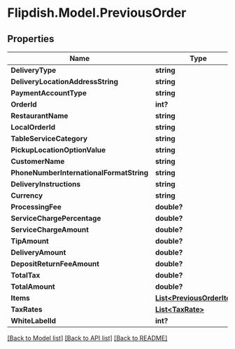 # Flipdish.Model.PreviousOrder
## Properties

Name | Type | Description | Notes
------------ | ------------- | ------------- | -------------
**DeliveryType** | **string** |  | [optional] 
**DeliveryLocationAddressString** | **string** |  | [optional] 
**PaymentAccountType** | **string** |  | [optional] 
**OrderId** | **int?** |  | [optional] 
**RestaurantName** | **string** |  | [optional] 
**LocalOrderId** | **string** |  | [optional] 
**TableServiceCategory** | **string** |  | [optional] 
**PickupLocationOptionValue** | **string** |  | [optional] 
**CustomerName** | **string** |  | [optional] 
**PhoneNumberInternationalFormatString** | **string** |  | [optional] 
**DeliveryInstructions** | **string** |  | [optional] 
**Currency** | **string** |  | [optional] 
**ProcessingFee** | **double?** |  | [optional] 
**ServiceChargePercentage** | **double?** |  | [optional] 
**ServiceChargeAmount** | **double?** |  | [optional] 
**TipAmount** | **double?** |  | [optional] 
**DeliveryAmount** | **double?** |  | [optional] 
**DepositReturnFeeAmount** | **double?** |  | [optional] 
**TotalTax** | **double?** |  | [optional] 
**TotalAmount** | **double?** |  | [optional] 
**Items** | [**List&lt;PreviousOrderItem&gt;**](PreviousOrderItem.md) |  | [optional] 
**TaxRates** | [**List&lt;TaxRate&gt;**](TaxRate.md) |  | [optional] 
**WhiteLabelId** | **int?** |  | [optional] 

[[Back to Model list]](../README.md#documentation-for-models) [[Back to API list]](../README.md#documentation-for-api-endpoints) [[Back to README]](../README.md)

